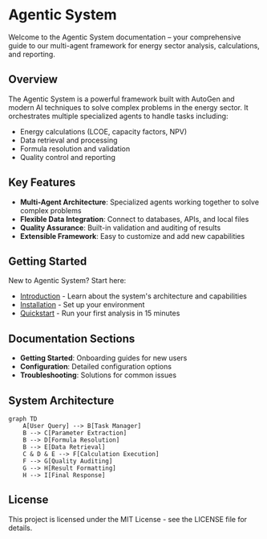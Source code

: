 # Agentic System

Welcome to the Agentic System documentation – your comprehensive guide to our multi-agent framework for energy sector analysis, calculations, and reporting.

## Overview

The Agentic System is a powerful framework built with AutoGen and modern AI techniques to solve complex problems in the energy sector. It orchestrates multiple specialized agents to handle tasks including:

- Energy calculations (LCOE, capacity factors, NPV)
- Data retrieval and processing
- Formula resolution and validation
- Quality control and reporting

## Key Features

- **Multi-Agent Architecture**: Specialized agents working together to solve complex problems
- **Flexible Data Integration**: Connect to databases, APIs, and local files
- **Quality Assurance**: Built-in validation and auditing of results
- **Extensible Framework**: Easy to customize and add new capabilities

## Getting Started

New to Agentic System? Start here:

- [Introduction](getting-started/introduction.md) - Learn about the system's architecture and capabilities
- [Installation](getting-started/installation.md) - Set up your environment
- [Quickstart](getting-started/quickstart.md) - Run your first analysis in 15 minutes

## Documentation Sections

- **Getting Started**: Onboarding guides for new users
- **Configuration**: Detailed configuration options
- **Troubleshooting**: Solutions for common issues

## System Architecture

```mermaid
graph TD
    A[User Query] --> B[Task Manager]
    B --> C[Parameter Extraction]
    B --> D[Formula Resolution]
    B --> E[Data Retrieval]
    C & D & E --> F[Calculation Execution]
    F --> G[Quality Auditing]
    G --> H[Result Formatting]
    H --> I[Final Response]
```

## License

This project is licensed under the MIT License - see the LICENSE file for details.
